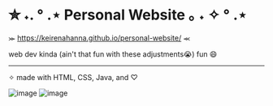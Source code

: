 # ✮ ˖. ° .⋆ Personal Website ｡ ˖ ✧ ° .⋆
⪼ https://keirenahanna.github.io/personal-website/ ⪻

web dev kinda (ain't that fun with these adjustments😭) fun 😄
<hr>

✧ made with HTML, CSS, Java, and ♡

![image](https://github.com/user-attachments/assets/c0e1a456-7b86-460a-b36e-7d508abf60d6)
![image](https://github.com/user-attachments/assets/9abb62c7-3846-4473-b654-fe85352b30df)

